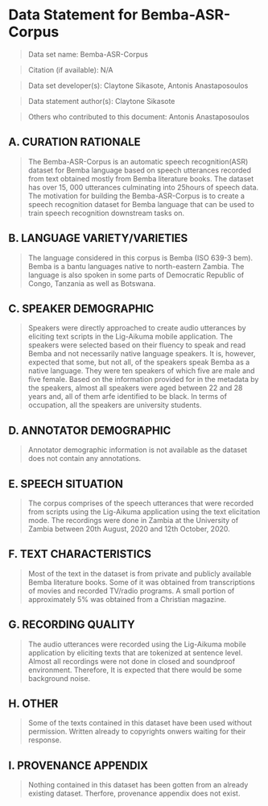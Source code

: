 # Data Statement for Bemba-ASR-Corpus
> Data set name: Bemba-ASR-Corpus

> Citation (if available): N/A

> Data set developer(s): Claytone Sikasote, Antonis Anastaposoulos

> Data statement author(s): Claytone Sikasote

> Others who contributed to this document: Antonis Anastaposoulos

## A. CURATION RATIONALE 

> The Bemba-ASR-Corpus is an automatic speech recognition(ASR) dataset for Bemba language based on speech utterances recorded from text obtained mostly from Bemba literature books.  The dataset has over 15, 000 utterances culminating into 25hours of speech data. The motivation for building the Bemba-ASR-Corpus is to create a speech recognition dataset for Bemba language that can be used to train speech recognition downstream tasks on. 

## B. LANGUAGE VARIETY/VARIETIES

> The language considered in this corpus is Bemba (ISO 639-3 bem). Bemba is a bantu languages native to north-eastern Zambia. The language is also spoken in some parts of Democratic Republic of Congo, Tanzania as well as Botswana.

## C. SPEAKER DEMOGRAPHIC

> Speakers were directly approached to create audio utterances by eliciting text scripts in the Lig-Aikuma mobile application. The speakers were selected based on their fluency to speak and read Bemba and not necessarily native language speakers. It is, however, expected that some, but not all, of the speakers speak Bemba as a native language. They were ten speakers of which five are male and five female. Based on the information provided for in the metadata by the speakers, almost all speakers were aged between 22 and 28 years and, all of them arfe identified to be black. In terms of occupation, all the speakers are university students. 
 
## D. ANNOTATOR DEMOGRAPHIC
> Annotator demographic information is not available as the dataset does not contain any annotations.

## E. SPEECH SITUATION

> The corpus comprises of the speech utterances that were recorded from scripts using the Lig-Aikuma application using the text elicitation mode. The recordings were done in Zambia at the University of Zambia between 20th August, 2020 and 12th October, 2020.

## F. TEXT CHARACTERISTICS

> Most of the text in the dataset is from private and publicly available Bemba literature books. Some of it was obtained from transcriptions of movies and recorded TV/radio programs. A small portion of approximately 5% was obtained from a Christian magazine. 

## G. RECORDING QUALITY

> The audio utterances were recorded using the Lig-Aikuma mobile application by eliciting texts that are tokenized at sentence level. Almost all recordings were not done in closed and soundproof environment. Therefore, It is expected that there would be some background noise.

## H. OTHER

> Some of the texts contained in this dataset have been used without permission. Written already to copyrights onwers waiting for their response. 

## I. PROVENANCE APPENDIX

> Nothing contained in this dataset has been gotten from an already existing dataset. Therfore, provenance appendix does not exist.
